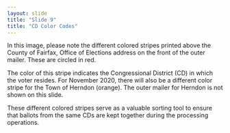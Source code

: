 ```yaml
---
layout: slide
title: "Slide 9"
title: "CD Color Codes"
---
```


In this image, please note the different colored stripes printed above the County of Fairfax, Office of Elections address on the front of the outer mailer. These are circled in red.

The color of this stripe indicates the Congressional District (CD) in which the voter resides. For November 2020, there will also be a different color stripe for the Town of Herndon (orange). The outer mailer for Herndon is not shown on this slide.

These different colored stripes serve as a valuable sorting tool to ensure that ballots from the same CDs are kept together during the processing operations.